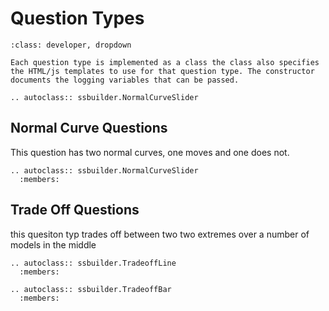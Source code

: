 # Question Types 

```{admonition} Question Impelementation
:class: developer, dropdown

Each question type is implemented as a class the class also specifies the HTML/js templates to use for that question type. The constructor documents the logging variables that can be passed. 
```

```{eval-rst}
.. autoclass:: ssbuilder.NormalCurveSlider
```

## Normal Curve Questions

This question has two normal curves, one moves and one does not. 
```{eval-rst}
.. autoclass:: ssbuilder.NormalCurveSlider
  :members:
```




## Trade Off Questions

this quesiton typ trades off between two two extremes over a number of models in the middle


```{eval-rst}
.. autoclass:: ssbuilder.TradeoffLine
  :members:
```

```{eval-rst}
.. autoclass:: ssbuilder.TradeoffBar
  :members:
```

## 

